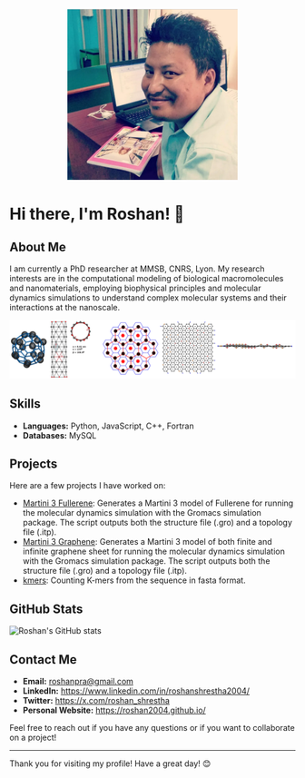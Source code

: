 <p align="center">
<img src="roshan.png" width="300">
</p>




<!--
**roshan2004/roshan2004** is a ✨ _special_ ✨ repository because its `README.md` (this file) appears on your GitHub profile.

Here are some ideas to get you started:

- 🔭 I’m currently working on ...
- 🌱 I’m currently learning ...
- 👯 I’m looking to collaborate on ...
- 🤔 I’m looking for help with ...
- 💬 Ask me about ...
- 📫 How to reach me: ...
- 😄 Pronouns: ...
- ⚡ Fun fact: ...
-->
# Hi there, I'm Roshan! 👋


## About Me

I am currently a PhD researcher at MMSB, CNRS, Lyon. My research interests are in the computational modeling of biological macromolecules and nanomaterials, employing biophysical principles and molecular dynamics simulations to understand complex molecular systems and their interactions at the nanoscale.
<p align="center">
<img src="github.png" width="800">
</p>

## Skills

- **Languages:** Python, JavaScript, C++, Fortran
- **Databases:** MySQL

## Projects

Here are a few projects I have worked on:

- [Martini 3 Fullerene](https://github.com/MoMS-MMSB/Martini3-Fullerene): Generates a Martini 3 model of Fullerene for running the molecular dynamics simulation with the Gromacs simulation package. The script outputs both the structure file (.gro) and a topology file (.itp).
- [Martini 3 Graphene](https://github.com/MoMS-MMSB/Martini3-Graphene): Generates a Martini 3 model of both finite and infinite graphene sheet for running the molecular dynamics simulation with the Gromacs simulation package. The script outputs both the structure file (.gro) and a topology file (.itp).
- [kmers](https://github.com/roshan2004/kmers): Counting K-mers from the sequence in fasta format.


## GitHub Stats

![Roshan's GitHub stats](https://github-readme-stats.vercel.app/api?username=roshan2004&show_icons=true&theme=radical)

## Contact Me

- **Email:** roshanpra@gmail.com
- **LinkedIn:** https://www.linkedin.com/in/roshanshrestha2004/
- **Twitter:** https://x.com/roshan_shrestha
- **Personal Website:** https://roshan2004.github.io/

Feel free to reach out if you have any questions or if you want to collaborate on a project!

---

Thank you for visiting my profile! Have a great day! 😊
